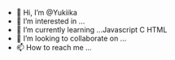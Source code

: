 - 👋 Hi, I’m @Yukiika
- 👀 I’m interested in ...
- 🌱 I’m currently learning ...Javascript C HTML
- 💞️ I’m looking to collaborate on ...
- 📫 How to reach me ...

<!---
Yukiika/Yukiika is a ✨ special ✨ repository because its `README.md` (this file) appears on your GitHub profile.
You can click the Preview link to take a look at your changes.
--->
